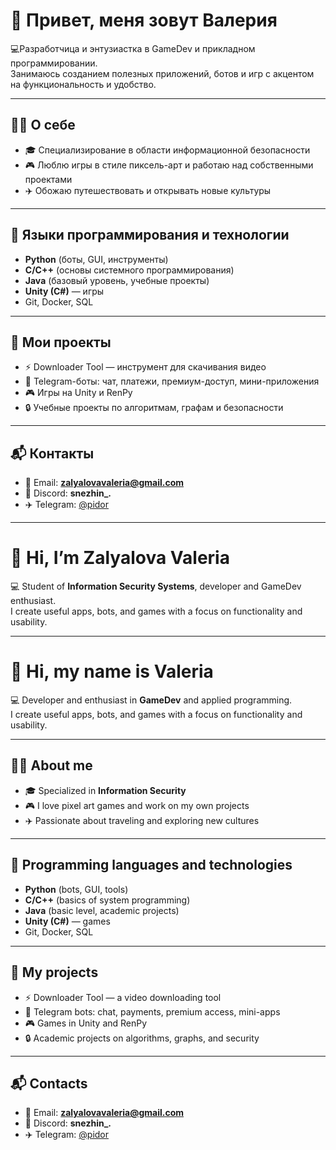 # 👋 Привет, меня зовут Валерия  

💻Разработчица и энтузиастка в GameDev и прикладном программировании.  
Занимаюсь созданием полезных приложений, ботов и игр с акцентом на функциональность и удобство.  

---

## 🧑‍💻 О себе
- 🎓 Специализирование в области информационной безопасности  
- 🎮 Люблю игры в стиле пиксель-арт и работаю над собственными проектами  
- ✈️ Обожаю путешествовать и открывать новые культуры  

---

## 🔧 Языки программирования и технологии
- **Python** (боты, GUI, инструменты)  
- **C/C++** (основы системного программирования)  
- **Java** (базовый уровень, учебные проекты)
- **Unity (C#)** — игры
- Git, Docker, SQL  

---

## 🚀 Мои проекты
- ⚡ Downloader Tool — инструмент для скачивания видео  
- 🤖 Telegram-боты: чат, платежи, премиум-доступ, мини-приложения  
- 🎮 Игры на Unity и RenPy
- 🔒 Учебные проекты по алгоритмам, графам и безопасности  

---

## 📬 Контакты
- 📧 Email: **zalyalovavaleria@gmail.com**  
- 💬 Discord: **snezhin_.**  
- ✈️ Telegram: [@pidor](https://t.me/Loshara_oi)  

---

# 👋 Hi, I’m Zalyalova Valeria  

💻 Student of **Information Security Systems**, developer and GameDev enthusiast.  
I create useful apps, bots, and games with a focus on functionality and usability.  

---

# 👋 Hi, my name is Valeria  

💻 Developer and enthusiast in **GameDev** and applied programming.  
I create useful apps, bots, and games with a focus on functionality and usability.  

---

## 🧑‍💻 About me
- 🎓 Specialized in **Information Security**  
- 🎮 I love pixel art games and work on my own projects  
- ✈️ Passionate about traveling and exploring new cultures  

---

## 🔧 Programming languages and technologies
- **Python** (bots, GUI, tools)  
- **C/C++** (basics of system programming)  
- **Java** (basic level, academic projects)  
- **Unity (C#)** — games  
- Git, Docker, SQL  

---

## 🚀 My projects
- ⚡ Downloader Tool — a video downloading tool  
- 🤖 Telegram bots: chat, payments, premium access, mini-apps  
- 🎮 Games in Unity and RenPy  
- 🔒 Academic projects on algorithms, graphs, and security  

---

## 📬 Contacts
- 📧 Email: **zalyalovavaleria@gmail.com**  
- 💬 Discord: **snezhin_.**  
- ✈️ Telegram: [@pidor](https://t.me/Loshara_oi)  
